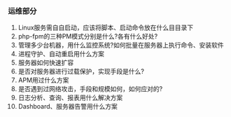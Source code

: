 ### 运维部分
1. Linux服务需⾃自启动，应该将脚本、启动命令放在什么⽬目录下
2. php-fpm的三种PM模式分别是什么?各有什么好处?
3. 管理多少台机器，⽤什么监控系统?如何批量在服务器上执行命令、安装软件
4. 进程守护、自动重启用什么方案
5. 服务器如何快速扩容
6. 是否对服务器进行过载保护，实现手段是什么?
7. APM⽤过什么方案
8. 是否遇到过网络攻击，手段和规模如何，如何应对的?
9. 日志分析、查询、报表用什么解决⽅案
10. Dashboard、服务器告警用什么方案